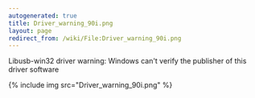 ```yaml
---
autogenerated: true
title: Driver_warning_90i.png
layout: page
redirect_from: /wiki/File:Driver_warning_90i.png
---
```


Libusb-win32 driver warning: Windows can't verify the publisher of this
driver software

{% include img src="Driver_warning_90i.png" %}
